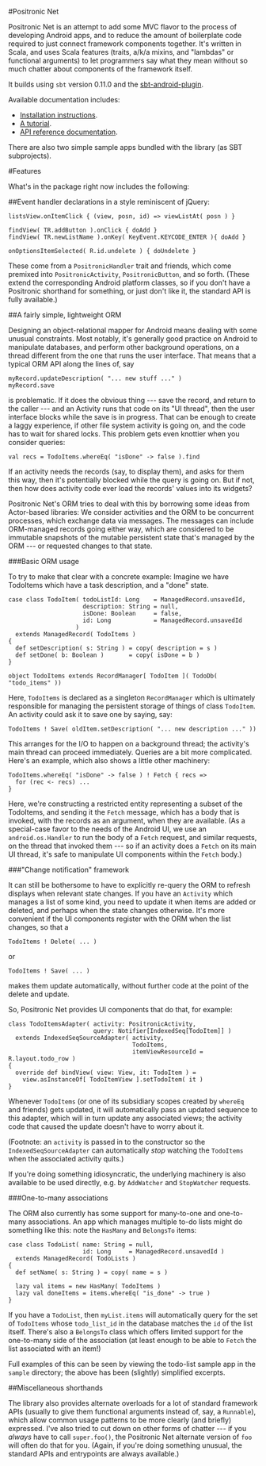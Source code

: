 #Positronic Net

Positronic Net is an attempt to add some MVC flavor to the process of
developing Android apps, and to reduce the amount of boilerplate code
required to just connect framework components together.  It's written
in Scala, and uses Scala features (traits, a/k/a mixins, and "lambdas"
or functional arguments) to let programmers say what they mean without
so much chatter about components of the framework itself.

It builds using `sbt` version 0.11.0 and the [sbt-android-plugin](https://github.com/jberkel/android-plugin).  

Available documentation includes:

* [Installation instructions](http://rst.github.com/tut_sections/2001/01/01/installation.html).
* [A tutorial](http://rst.github.com/tutorial.html).
* [API reference documentation](http://rst.github.com/api/index.html#org.positronicnet.package).

There are also two simple sample apps bundled with the library (as
SBT subprojects).

#Features

What's in the package right now includes the following:

##Event handler declarations in a style reminiscent of jQuery:

    listsView.onItemClick { (view, posn, id) => viewListAt( posn ) }

    findView( TR.addButton ).onClick { doAdd }
    findView( TR.newListName ).onKey( KeyEvent.KEYCODE_ENTER ){ doAdd }

    onOptionsItemSelected( R.id.undelete ) { doUndelete }

These come from a `PositronicHandler` trait and friends, which come
premixed into `PositronicActivity`, `PositronicButton`, and so forth.
(These extend the corresponding Android platform classes, so if you
don't have a Positronic shorthand for something, or just don't like
it, the standard API is fully available.)

##A fairly simple, lightweight ORM

Designing an object-relational mapper for Android means dealing with
some unusual constraints.  Most notably, it's generally good practice
on Android to manipulate databases, and perform other background
operations, on a thread different from the one that runs the user
interface.  That means that a typical ORM API along the lines
of, say
    
    myRecord.updateDescription( "... new stuff ..." )
    myRecord.save

is problematic.  If it does the obvious thing --- save the record,
and return to the caller --- and an Activity runs that code on its
"UI thread", then the user interface blocks while the save is in
progress.  That can be enough to create a laggy experience, if 
other file system activity is going on, and the code has to wait
for shared locks.  This problem gets even knottier when you
consider queries:

    val recs = TodoItems.whereEq( "isDone" -> false ).find

If an activity needs the records (say, to display them), and asks for
them this way, then it's potentially blocked while the query is going
on.  But if not, then how does activity code ever load the records'
values into its widgets?

Positronic Net's ORM tries to deal with this by borrowing some ideas
from Actor-based libraries:  We consider activities and the ORM to be
concurrent processes, which exchange data via messages.  The messages
can include ORM-managed records going either way, which are considered
to be immutable snapshots of the mutable persistent state that's managed
by the ORM --- or requested changes to that state.

###Basic ORM usage

To try to make that clear with a concrete example:  Imagine we have
TodoItems which have a task description, and a "done" state.

    case class TodoItem( todoListId: Long    = ManagedRecord.unsavedId,
                         description: String = null, 
                         isDone: Boolean     = false,
                         id: Long            = ManagedRecord.unsavedId 
                       )
      extends ManagedRecord( TodoItems )
    {
      def setDescription( s: String ) = copy( description = s )
      def setDone( b: Boolean )       = copy( isDone = b )
    }

    object TodoItems extends RecordManager[ TodoItem ]( TodoDb( "todo_items" ))

Here, `TodoItems` is declared as a singleton `RecordManager` which is
ultimately responsible for managing the persistent storage of things
of class `TodoItem`.  An activity could ask it to save one by saying,
say:

    TodoItems ! Save( oldItem.setDescription( "... new description ..." ))

This arranges for the I/O to happen on a background thread; the activity's
main thread can proceed immediately.  Queries are a bit more complicated.
Here's an example, which also shows a little other machinery:

    TodoItems.whereEq( "isDone" -> false ) ! Fetch { recs =>
      for (rec <- recs) ...
    }

Here, we're constructing a restricted entity representing a subset of
the TodoItems, and sending it the `Fetch` message, which has a body
that is invoked, with the records as an argument, when they are
available.  (As a special-case favor to the needs of the Android UI,
we use an `android.os.Handler` to run the body of a `Fetch` request,
and similar requests, on the thread that invoked them --- so if an
activity does a `Fetch` on its main UI thread, it's safe to manipulate
UI components within the `Fetch` body.)

###"Change notification" framework

It can still be bothersome to have to explicitly re-query the ORM
to refresh displays when relevant state changes.  If you have an
`Activity` which manages a list of some kind, you need to update it
when items are added or deleted, and perhaps when the state changes
otherwise.  It's more convenient if the UI components register with
the ORM when the list changes, so that a 

    TodoItems ! Delete( ... )

or

    TodoItems ! Save( ... )

makes them update automatically, without further code at the point
of the delete and update.

So, Positronic Net provides UI components that do that, for example:

    class TodoItemsAdapter( activity: PositronicActivity, 
                            query: Notifier[IndexedSeq[TodoItem]] )
      extends IndexedSeqSourceAdapter( activity,
                                       TodoItems,
                                       itemViewResourceId = R.layout.todo_row )
    {
      override def bindView( view: View, it: TodoItem ) =
        view.asInstanceOf[ TodoItemView ].setTodoItem( it )
    }

Whenever `TodoItems` (or one of its subsidiary scopes created by
`whereEq` and friends) gets updated, it will automatically pass an
updated sequence to this adapter, which will in turn update any
associated views; the activity code that caused the update doesn't
have to worry about it.

(Footnote:  an `activity` is passed in to the constructor so the
`IndexedSeqSourceAdapter` can automatically _stop_ watching the
`TodoItems` when the associated activity quits.)

If you're doing something idiosyncratic, the underlying machinery
is also available to be used directly, e.g. by `AddWatcher` and
`StopWatcher` requests.

###One-to-many associations

The ORM also currently has some support for many-to-one and
one-to-many associations.  An app which manages multiple to-do
lists might do something like this:  note the `HasMany` and
`BelongsTo` items:

    case class TodoList( name: String = null,
                         id: Long     = ManagedRecord.unsavedId )
      extends ManagedRecord( TodoLists )
    {
      def setName( s: String ) = copy( name = s )

      lazy val items = new HasMany( TodoItems )
      lazy val doneItems = items.whereEq( "is_done" -> true )
    }

If you have a `TodoList`, then `myList.items` will automatically
query for the set of `TodoItems` whose `todo_list_id` in the database
matches the `id` of the list itself.  There's also a `BelongsTo` class
which offers limited support for the one-to-many side of the association
(at least enough to be able to `Fetch` the list associated with an item!)

Full examples of this can be seen by viewing the todo-list sample app
in the `sample` directory; the above has been (slightly) simplified
excerpts.

##Miscellaneous shorthands

The library also provides alternate overloads for a lot of standard
framework APIs (usually to give them functional arguments instead of,
say, a `Runnable`), which allow common usage patterns to be more
clearly (and briefly) expressed.  I've also tried to cut down on
other forms of chatter --- if you *always* have to call `super.foo()`,
the Positronic Net alternate version of `foo` will often do that for
you.  (Again, if you're doing something unusual, the standard APIs
and entrypoints are always available.)